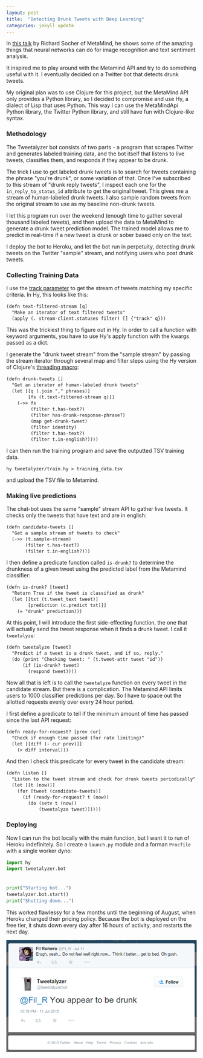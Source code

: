```yaml
---
layout: post
title:  "Detecting Drunk Tweets with Deep Learning"
categories: jekyll update
---
```


In [this talk][socher-talk] by Richard Socher of MetaMind, he shows some of the amazing things that neural networks can do for image recognition and text sentiment analysis.

It inspired me to play around with the Metamind API and try to do something useful with it. I eventually decided on a Twitter bot that detects drunk tweets.

My original plan was to use Clojure for this project, but the MetaMind API only provides a Python library, so I decided to compromise and use Hy, a dialect of Lisp that uses Python. This way I can use the MetaMindApi Python library, the Twitter Python library, and still have fun with Clojure-like syntax.

### Methodology

The Tweetalyzer bot consists of two parts - a program that scrapes Twitter and generates labeled training data, and the bot itself that listens to live tweets, classifies them, and responds if they appear to be drunk.

The trick I use to get labeled drunk tweets is to search for tweets containing the phrase "you're drunk", or some variation of that. Once I've subscribed to this stream of "drunk reply tweets", I inspect each one for the `in_reply_to_status_id` attribute to get the original tweet. This gives me a stream of human-labeled drunk tweets. I also sample random tweets from the original stream to use as my baseline non-drunk tweets.

I let this program run over the weekend (enough time to gather several thousand labeled tweets), and then upload the data to MetaMind to generate a drunk tweet prediction model. The trained model allows me to predict in real-time if a new tweet is drunk or sober based only on the text.

I deploy the bot to Heroku, and let the bot run in perpetuity, detecting drunk tweets on the Twitter "sample" stream, and notifying users who post drunk tweets.

### Collecting Training Data

I use the [track parameter][track-param] to get the stream of tweets matching my specific criteria. In Hy, this looks like this:

```hy
(defn text-filtered-stream [q]
  "Make an iterator of text filtered tweets"
  (apply (. stream-client.statuses filter) [] {"track" q}))
```

This was the trickiest thing to figure out in Hy. In order to call a function with keyword arguments, you have to use Hy's apply function with the kwargs passed as a dict.

I generate the "drunk tweet stream" from the "sample stream" by passing the stream iterator through several map and filter steps using the Hy version of Clojure's [threading macro][thread-last]:

```hy
(defn drunk-tweets []
  "Get an iterator of human-labeled drunk tweets"
  (let [[q (.join "," phrases)]
        [fs (t.text-filtered-stream q)]]
    (->> fs
         (filter t.has-text?)
         (filter has-drunk-response-phrase?)
         (map get-drunk-tweet)
         (filter identity)
         (filter t.has-text?)
         (filter t.in-english?))))
```

I can then run the training program and save the outputted TSV training data.

```
hy tweetalyzer/train.hy > training_data.tsv
```

and upload the TSV file to Metamind.

### Making live predictions

The chat-bot uses the same "sample" stream API to gather live tweets. It checks only the tweets that have text and are in english:

```hy
(defn candidate-tweets []
  "Get a sample stream of tweets to check"
  (->> (t.sample-stream)
       (filter t.has-text?)
       (filter t.in-english?)))
```

I then define a predicate function called `is-drunk?` to determine the drunkness of a given tweet using the predicted label from the Metamind classifier:

```hy
(defn is-drunk? [tweet]
  "Return True if the tweet is classified as drunk"
  (let [[txt (t.tweet_text tweet)]
        [prediction (c.predict txt)]]
    (= "drunk" prediction)))
```

At this point, I will introduce the first side-effecting function, the one that will actually send the tweet response when it finds a drunk tweet. I call it `tweetalyze`:

```hy
(defn tweetalyze [tweet]
  "Predict if a tweet is a drunk tweet, and if so, reply."
  (do (print "Checking tweet: " (t.tweet-attr tweet "id"))
      (if (is-drunk? tweet)
        (respond tweet))))
```

Now all that is left is to call the `tweetalyze` function on every tweet in the candidate stream. But there is a complication. The Metamind API limits users to 1000 classifier predictions per day. So I have to space out the allotted requests evenly over every 24 hour period.

I first define a predicate to tell if the minimum amount of time has passed since the last API request:

```hy
(defn ready-for-request? [prev cur]
  "Check if enough time passed (for rate limiting)"
  (let [[diff (- cur prev)]]
    (> diff interval)))
```

And then I check this predicate for every tweet in the candidate stream:

```hy
(defn listen []
  "Listen to the tweet stream and check for drunk tweets periodically"
  (let [[t (now)]]
    (for [tweet (candidate-tweets)]
      (if (ready-for-request? t (now))
        (do (setv t (now))
            (tweetalyze tweet))))))
```

### Deploying

Now I can run the bot locally with the main function, but I want it to run of Heroku indefinitely. So I create a `launch.py` module and a forman `Procfile` with a single worker dyno:

```python
import hy
import tweetalyzer.bot


print("Starting bot...")
tweetalyzer.bot.start()
print("Shutting down...")
```

This worked flawlessy for a few months until the beginning of August, when Heroku changed their pricing policy. Because the bot is deployed on the free tier, it shuts down every day after 16 hours of activity, and restarts the next day.

![A drunk tweet](/images/drunk-tweet.png)


[socher-talk]:                      https://www.youtube.com/watch?v=tdLmf8t4oqM
[track-param]:                      https://dev.twitter.com/streaming/overview/request-parameters#track
[thread-last]:                      http://hy.readthedocs.org/en/latest/language/api.html#id3
